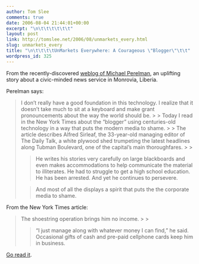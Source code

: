 ```yaml
---
author: Tom Slee
comments: true
date: 2006-08-04 21:44:01+00:00
excerpt: "\n\t\t\t\t\t\t"
layout: post
link: http://tomslee.net/2006/08/unmarkets_every.html
slug: unmarkets_every
title: "\n\t\t\t\tUnMarkets Everywhere: A Courageous \"Blogger\"\t\t"
wordpress_id: 325
---
```



				

From the recently-discovered [weblog of Michael Perelman](http://michaelperelman.wordpress.com/), an uplifting story about a civic-minded news service in Monrovia, Liberia.




Perelman says:

<blockquote>I don’t really have a good foundation in this
technology. I realize that it doesn’t take much to sit at a keyboard
and make grant pronouncements about the way the world should be.
> 
> Today I read in the New York Times about the
“blogger” using centuries-old technology in a way that puts the modern
media to shame.
> 
> The article describes Alfred Sirleaf, the
33-year-old managing editor of The Daily Talk, a white plywood shed
trumpeting the latest headlines along Tubman Boulevard, one of the
capital’s main thoroughfares.
> 
> 

> 
> He writes his stories very carefully on large
blackboards and even makes accommodations to help communicate the
material to illiterates. He had to struggle to get a high school
education. He has been arrested. And yet he continues to persevere.
> 
> 

> 
> And most of all the displays a spirit that puts the the corporate media to shame.
> 
> </blockquote>

From the New York Times article:

<blockquote>The shoestring operation brings him no income.
> 
> 

> 
> “I just manage along with whatever money I can
find,” he said. Occasional gifts of cash and pre-paid cellphone cards
keep him in business.
> 
> </blockquote>




[Go read it](http://michaelperelman.wordpress.com/2006/08/04/a-courageous-blogger/).


		

